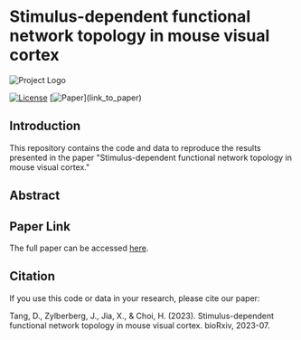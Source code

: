# Stimulus-dependent functional network topology in mouse visual cortex

![Project Logo](project_logo.png) <!-- Replace with your project logo if you have one -->

[![License](https://img.shields.io/badge/License-MIT-blue.svg)](LICENSE)
[![Paper]([https://img.shields.io/badge/Paper-PDF-red.svg](https://www.biorxiv.org/content/10.1101/2023.07.03.547364v1.article-metrics))](link_to_paper)

## Introduction

This repository contains the code and data to reproduce the results presented in the paper "Stimulus-dependent functional network topology in mouse visual cortex."

## Abstract

<!-- Information is processed by networks of neurons in the brain. On the timescale of sensory processing, those neuronal networks have relatively fixed anatomical connectivity, while functional connectivity, which defines the interactions between neurons, can vary depending on the ongoing activity of the neurons within the network. We thus hypothesized that different types of stimuli, which drive different neuronal activities in the network, could lead those networks to display stimulus-dependent functional connectivity patterns. To test this hypothesis, we analyzed electrophysiological data from the Allen Brain Observatory, which utilized Neuropixels probes to simultaneously record stimulus-evoked activity from hundreds of neurons across 6 different regions of mouse visual cortex. The recordings had single-cell resolution and high temporal fidelity, enabling us to determine fine-scale functional connectivity. Comparing the functional connectivity patterns observed when different stimuli were presented to the mice, we made several nontrivial observations. First, while the frequencies of different connectivity motifs (i.e., the patterns of connectivity between triplets of neurons) were preserved across stimuli, the identities of the neurons within those motifs changed. This means that functional connectivity dynamically changes along with
the input stimulus, but does so in a way that preserves the motif frequencies. Secondly, we found that the degree to which functional modules are contained within a single brain region (as opposed to being distributed between regions) increases with increasing stimulus complexity. This suggests a mechanism for how the brain could dynamically alter its computations based on its inputs. Altogether, our work reveals unexpected stimulus-dependence to the way groups of neurons interact to process incoming sensory information. -->

## Paper Link

The full paper can be accessed [here](https://www.biorxiv.org/content/10.1101/2023.07.03.547364v1.article-metrics).

## Citation

If you use this code or data in your research, please cite our paper:

Tang, D., Zylberberg, J., Jia, X., & Choi, H. (2023). Stimulus-dependent functional network topology in mouse visual cortex. bioRxiv, 2023-07.
